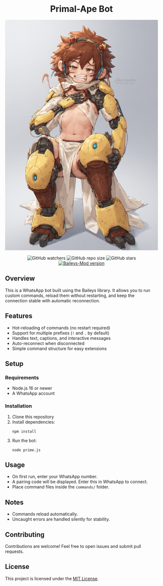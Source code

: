 <div align="center">

# Primal-Ape Bot

![primal ape](./primal.jpeg)

![GitHub watchers](https://img.shields.io/github/watchers/ryanfront/primal-ape?style=social)
![GitHub repo size](https://img.shields.io/github/repo-size/ryanfront/primal-ape)
![GitHub stars](https://img.shields.io/github/stars/ryanfront/primal-ape?style=social)
[![Baileys-Mod version](https://img.shields.io/npm/v/baileys-mod?style=flat)](https://www.npmjs.com/package/baileys-mod)

</div>

## Overview

This is a WhatsApp bot built using the Baileys library. It allows you to run custom commands, reload them without restarting, and keep the connection stable with automatic reconnection.

## Features

- Hot-reloading of commands (no restart required)
- Support for multiple prefixes (`!` and `.` by default)
- Handles text, captions, and interactive messages
- Auto-reconnect when disconnected
- Simple command structure for easy extensions

## Setup

### Requirements

- Node.js 16 or newer
- A WhatsApp account

### Installation

1. Clone this repository
2. Install dependencies:
   ```
   npm install
   ```
3. Run the bot:
   ```
   node prime.js
   ```

## Usage

- On first run, enter your WhatsApp number.
- A pairing code will be displayed. Enter this in WhatsApp to connect.
- Place command files inside the `commands/` folder.

## Notes

- Commands reload automatically.
- Uncaught errors are handled silently for stability.

## Contributing

Contributions are welcome! Feel free to open issues and submit pull requests.

## License

This project is licensed under the [MIT License](LICENSE).
